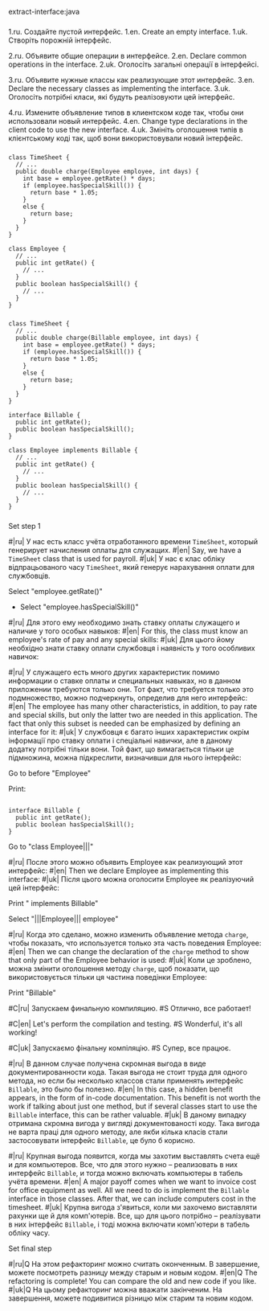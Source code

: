 extract-interface:java

###

1.ru. Создайте пустой интерфейс.
1.en. Create an empty interface.
1.uk. Створіть порожній інтерфейс.

2.ru. Объявите общие операции в интерфейсе.
2.en. Declare common operations in the interface.
2.uk. Оголосіть загальні операції в інтерфейсі.

3.ru. Объявите нужные классы как реализующие этот интерфейс.
3.en. Declare the necessary classes as implementing the interface.
3.uk. Оголосіть потрібні класи, які будуть реалізовуюти цей інтерфейс.

4.ru. Измените объявление типов в клиентском коде так, чтобы они использовали новый интерфейс.
4.en. Change type declarations in the client code to use the new interface.
4.uk. Змініть оголошення типів в клієнтському коді так, щоб вони використовували новий інтерфейс.



###

```
class TimeSheet {
  // ...
  public double charge(Employee employee, int days) {
    int base = employee.getRate() * days;
    if (employee.hasSpecialSkill()) {
      return base * 1.05;
    }
    else {
      return base;
    }
  }
}

class Employee {
  // ...
  public int getRate() {
    // ...
  }
  public boolean hasSpecialSkill() {
    // ...
  }
}
```

###

```
class TimeSheet {
  // ...
  public double charge(Billable employee, int days) {
    int base = employee.getRate() * days;
    if (employee.hasSpecialSkill()) {
      return base * 1.05;
    }
    else {
      return base;
    }
  }
}

interface Billable {
  public int getRate();
  public boolean hasSpecialSkill();
}

class Employee implements Billable {
  // ...
  public int getRate() {
    // ...
  }
  public boolean hasSpecialSkill() {
    // ...
  }
}
```

###

Set step 1

#|ru| У нас есть класс учёта отработанного времени <code>TimeSheet</code>, который генерирует начисления оплаты для служащих.
#|en| Say, we have a <code>TimeSheet</code> class that is used for payroll.
#|uk| У нас є клас обліку відпрацьованого часу <code>TimeSheet</code>, який генерує нарахування оплати для службовців. 

Select "employee.getRate()"
+ Select "employee.hasSpecialSkill()"

#|ru| Для этого ему необходимо знать ставку оплаты служащего и наличие у того особых навыков:
#|en| For this, the class must know an employee's rate of pay and any special skills:
#|uk| Для цього йому необхідно знати ставку оплати службовця і наявність у того особливих навичок:

#|ru| У служащего есть много других характеристик помимо информации о ставке оплаты и специальных навыках, но в данном приложении требуются только они. Тот факт, что требуется только это подмножество, можно подчеркнуть, определив для него интерфейс:
#|en| The employee has many other characteristics, in addition, to pay rate and special skills, but only the latter two are needed in this application. The fact that only this subset is needed can be emphasized by defining an interface for it:
#|uk| У службовця є багато інших характеристик окрім інформації про ставку оплати і спеціальні навички, але в даному додатку потрібні тільки вони. Той факт, що вимагається тільки це підмножина, можна підкреслити, визначивши для нього інтерфейс:

Go to before "Employee"

Print:
```

interface Billable {
  public int getRate();
  public boolean hasSpecialSkill();
}

```

Go to "class Employee|||"

#|ru| После этого можно объявить Employee как реализующий этот интерфейс:
#|en| Then we declare Employee as implementing this interface:
#|uk| Після цього можна оголосити Employee як реалізуючий цей інтерфейс:

Print " implements Billable"

Select "|||Employee||| employee"

#|ru| Когда это сделано, можно изменить объявление метода <code>charge</code>, чтобы показать, что используется только эта часть поведения Employee:
#|en| Then we can change the declaration of the <code>charge</code> method to show that only part of the Employee behavior is used:
#|uk| Коли це зроблено, можна змінити оголошення методу <code>charge</code>, щоб показати, що використовується тільки ця частина поведінки Employee:

Print "Billable"

#C|ru| Запускаем финальную компиляцию.
#S Отлично, все работает!

#C|en| Let's perform the compilation and testing.
#S Wonderful, it's all working!

#C|uk| Запускаємо фінальну компіляцію.
#S Супер, все працює.

#|ru| В данном случае получена скромная выгода в виде документированности кода. Такая выгода не стоит труда для одного метода, но если бы несколько классов стали применять интерфейс <code>Billable</code>, это было бы полезно.
#|en| In this case, a hidden benefit appears, in the form of in-code documentation. This benefit is not worth the work if talking about just one method, but if several classes start to use the <code>Billable</code> interface, this can be rather valuable.
#|uk| В даному випадку отримана скромна вигода у вигляді документованості коду. Така вигода не варта праці для одного методу, але якби кілька класів стали застосовувати інтерфейс <code>Billable</code>, це було б корисно.

#|ru| Крупная выгода появится, когда мы захотим выставлять счета ещё и для компьютеров. Все, что для этого нужно – реализовать в них интерфейс <code>Billable</code>, и тогда можно включать компьютеры в табель учёта времени.
#|en| A major payoff comes when we want to invoice cost for office equipment as well. All we need to do is implement the <code>Billable</code> interface in those classes. After that, we can include computers cost in the timesheet.
#|uk| Крупна вигода з'явиться, коли ми захочемо виставляти рахунки ще й для комп'ютерів. Все, що для цього потрібно – реалізувати в них інтерфейс <code>Billable</code>, і тоді можна включати комп'ютери в табель обліку часу.

Set final step

#|ru|Q На этом рефакторинг можно считать оконченным. В завершение, можете посмотреть разницу между старым и новым кодом.
#|en|Q The refactoring is complete! You can compare the old and new code if you like.
#|uk|Q На цьому рефакторинг можна вважати закінченим. На завершення, можете подивитися різницю між старим та новим кодом.
